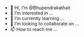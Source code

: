 - 👋 Hi, I’m @Bhupendrakathait
- 👀 I’m interested in ...
- 🌱 I’m currently learning ...
- 💞️ I’m looking to collaborate on ...
- 📫 How to reach me ...

<!---
Bhupendrakathait/Bhupendrakathait is a ✨ special ✨ repository because its `README.md` (this file) appears on your GitHub profile.
You can click the Preview link to take a look at your changes.
--->
